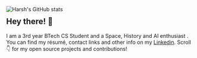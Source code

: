 <img alt="Harsh's GitHub stats" align="left" src="https://github-readme-stats.vercel.app/api?username=harshag24&show_icons=true&theme=merko"/>

## Hey there! :wave:

I am a 3rd year BTech CS Student and a Space, History and AI enthusiast . You can find my résumé, contact links and other info on my [Linkedin](https://www.linkedin.com/in/harshagrawal24/). Scroll :point_down: for my open source projects and contributions!
